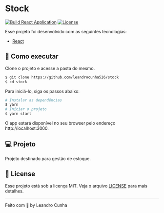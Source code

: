 # Stock

[![Build React Application](https://github.com/leandrocunha526/stock/actions/workflows/continuous-integration.yml/badge.svg)](https://github.com/leandrocunha526/stock/actions/workflows/continuous-integration.yml) [![License](https://img.shields.io/static/v1?label=license&message=MIT&color=8257E5&labelColor=00000)](LICENSE.md)

Esse projeto foi desenvolvido com as seguintes tecnologias:

- [React](https://reactjs.org)

## 🚀 Como executar

Clone o projeto e acesse a pasta do mesmo.

```bash
$ git clone https://github.com/leandrocunha526/stock
$ cd stock
```

Para iniciá-lo, siga os passos abaixo:

```bash
# Instalar as dependências
$ yarn
# Iniciar o projeto
$ yarn start
```

O app estará disponível no seu browser pelo endereço http://localhost:3000.

## 💻 Projeto

Projeto destinado para gestão de estoque.

## 📝 License

Esse projeto está sob a licença MIT. Veja o arquivo [LICENSE](LICENSE.md) para mais detalhes.

---

Feito com 💜 by Leandro Cunha
